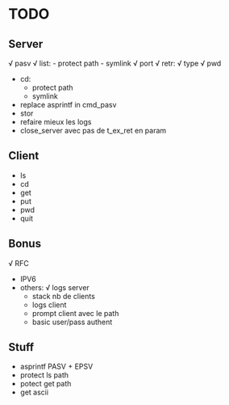 # TODO

## Server
√ pasv
√ list:
	- protect path
	- symlink
√ port
√ retr:
	√ type
√ pwd
- cd:
	- protect path
	- symlink
- replace asprintf in cmd_pasv
- stor
- refaire mieux les logs
- close_server avec pas de t_ex_ret en param

## Client
- ls
- cd
- get
- put
- pwd
- quit

## Bonus
√ RFC
- IPV6
- others:
	√ logs server
	- stack nb de clients
	- logs client
	- prompt client avec le path
	- basic user/pass authent

## Stuff
- asprintf PASV + EPSV
- protect ls path
- potect get path
- get ascii
